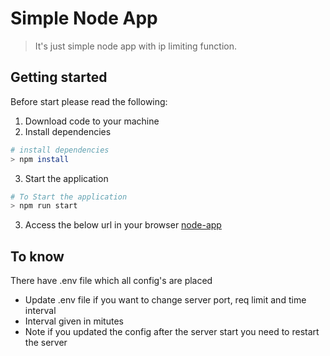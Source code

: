 

# Simple Node App

> It's just simple node app with ip limiting function.


## Getting started

Before start please read the following:

1. Download code to your machine
2. Install dependencies

```bash
# install dependencies
> npm install 
```
3. Start the application

```bash
# To Start the application
> npm run start
```
3. Access the below url in your browser
[node-app](http://localhost:3000) 

## To know

There have .env file which all config's are placed

- Update .env file if you want to change server port, req limit and time interval
- Interval given in mitutes
- Note if you updated the config after the server start you need to restart the server



